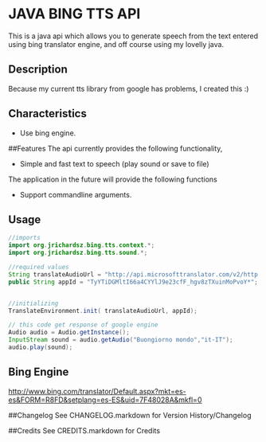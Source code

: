 # JAVA BING TTS API

This is a  java api which allows you to generate speech from the text entered using bing translator engine, and off course using my lovelly java.

## Description

Because my current tts library from google has problems, I created this :)

## Characteristics

  * Use bing engine.

##Features
The api currently provides the following functionality,

  * Simple and fast text to speech (play sound or save to file)
  
The application in the future will provide the following functions

   * Support commandline arguments.

## Usage


```java
//imports
import org.jrichardsz.bing.tts.context.*;
import org.jrichardsz.bing.tts.sound.*;

//required values
String translateAudioUrl = "http://api.microsofttranslator.com/v2/http.svc/speak?appId={appId}&language={languaje}&format=audio/mp3&options=MinSize|male&text={text}";
public String appId = "TyYTiDGMltI66a4CYYlJ9e23cfF_hgv8zTXuinMoPvoY*";		


//initializing
TranslateEnvironment.init( translateAudioUrl, appId);

// this code get response of google engine
Audio audio = Audio.getInstance();
InputStream sound = audio.getAudio("Buongiorno mondo","it-IT");
audio.play(sound);

```

## Bing Engine
http://www.bing.com/translator/Default.aspx?mkt=es-es&FORM=R8FD&setplang=es-ES&uid=7F48028A&mkfl=0


##Changelog
See CHANGELOG.markdown for Version History/Changelog

##Credits
See CREDITS.markdown for Credits
